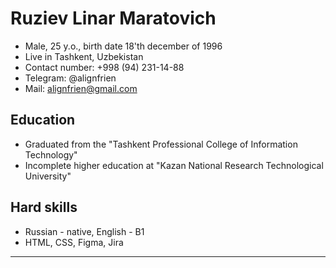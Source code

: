 # Ruziev Linar Maratovich

* Male, 25 y.o., birth date 18'th december of 1996
* Live in Tashkent, Uzbekistan
* Contact number: +998 (94) 231-14-88
* Telegram: @alignfrien
* Mail: alignfrien@gmail.com

## Education

* Graduated from the "Tashkent Professional College of Information Technology"
* Incomplete higher education at "Kazan National Research Technological University"

## Hard skills

* Russian - native, English - B1
* HTML, CSS, Figma, Jira

-----